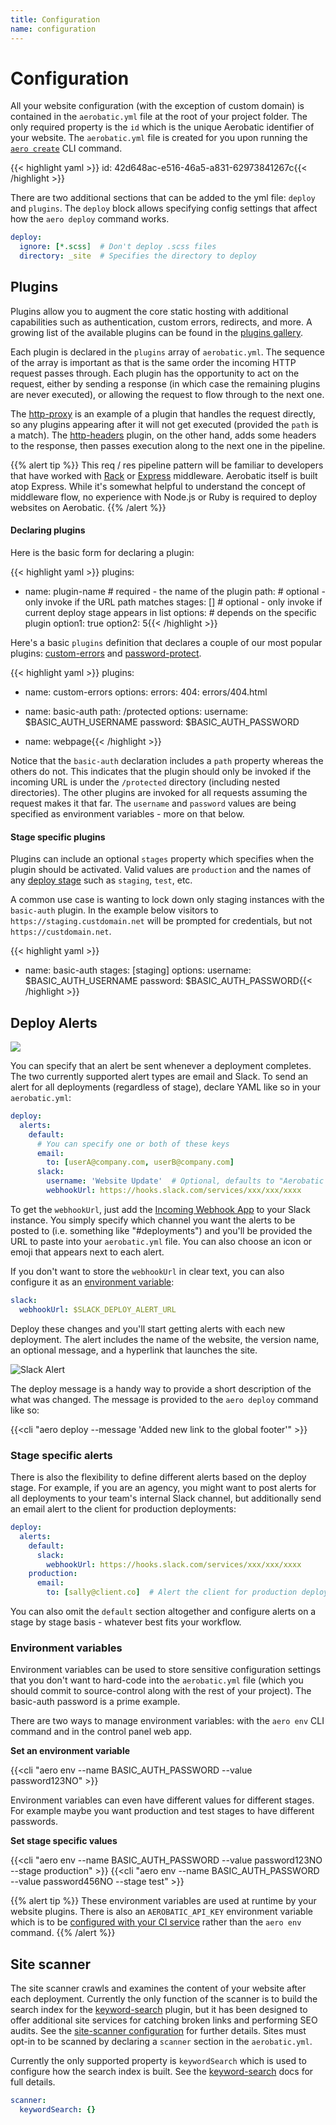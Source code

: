 ```yaml
---
title: Configuration
name: configuration
---
```


# Configuration

All your website configuration (with the exception of custom domain) is contained in the `aerobatic.yml` file at the root of your project folder. The only required property is the `id` which is the unique Aerobatic identifier of your website. The `aerobatic.yml` file is created for you upon running the [`aero create`](/docs/cli#create) CLI command.

{{< highlight yaml >}}
id: 42d648ac-e516-46a5-a831-62973841267c{{< /highlight >}}

There are two additional sections that can be added to the yml file: `deploy` and `plugins`. The `deploy` block allows specifying config settings that affect how the `aero deploy` command works.

```yaml
deploy:
  ignore: [*.scss]  # Don't deploy .scss files
  directory: _site  # Specifies the directory to deploy
```

## Plugins

Plugins allow you to augment the core static hosting with additional capabilities such as authentication, custom errors, redirects, and more. A growing list of the available plugins can be found in the [plugins gallery](/docs/plugins/).

Each plugin is declared in the `plugins` array of `aerobatic.yml`. The sequence of the array is important as that is the same order the incoming HTTP request passes through. Each plugin has the opportunity to act on the request, either by sending a response (in which case the remaining plugins are never executed), or allowing the request to flow through to the next one.

The [http-proxy](/docs/plugins/http-proxy) is an example of a plugin that handles the request directly, so any plugins appearing after it will not get executed (provided the `path` is a match). The [http-headers](/docs/plugins/http-headers) plugin, on the other hand, adds some headers to the response, then passes execution along to the next one in the pipeline.

{{% alert tip %}}
This req / res pipeline pattern will be familiar to developers that have worked with [Rack](http://rack.github.io/) or [Express](http://expressjs.com/en/guide/using-middleware.html) middleware. Aerobatic itself is built atop Express. While it's somewhat helpful to understand the concept of middleware flow, no experience with Node.js or Ruby is required to deploy websites on Aerobatic.
{{% /alert %}}

#### Declaring plugins

Here is the basic form for declaring a plugin:

{{< highlight yaml >}}
plugins:

* name: plugin-name # required - the name of the plugin
  path: # optional - only invoke if the URL path matches
  stages: [] # optional - only invoke if current deploy stage appears in list
  options: # depends on the specific plugin
  option1: true
  option2: 5{{< /highlight >}}

Here's a basic `plugins` definition that declares a couple of our most popular plugins: [custom-errors](/docs/plugins/custom-errors/) and [password-protect](/docs/plugins/password-protect/).

{{< highlight yaml >}}
plugins:

* name: custom-errors
  options:
  errors:
  404: errors/404.html

* name: basic-auth
  path: /protected
  options:
  username: $BASIC_AUTH_USERNAME
  password: $BASIC_AUTH_PASSWORD

* name: webpage{{< /highlight >}}

Notice that the `basic-auth` declaration includes a `path` property whereas the others do not. This indicates that the plugin should only be invoked if the incoming URL is under the `/protected` directory (including nested directories). The other plugins are invoked for all requests assuming the request makes it that far. The `username` and `password` values are being specified as environment variables - more on that below.

#### Stage specific plugins

Plugins can include an optional `stages` property which specifies when the plugin should be activated. Valid values are `production` and the names of any [deploy stage](/docs/overview#deploy-stages) such as `staging`, `test`, etc.

A common use case is wanting to lock down only staging instances with the `basic-auth` plugin. In the example below visitors to `https://staging.custdomain.net` will be prompted for credentials, but not `https://custdomain.net`.

{{< highlight yaml >}}

* name: basic-auth
  stages: [staging]
  options:
  username: $BASIC_AUTH_USERNAME
  password: $BASIC_AUTH_PASSWORD{{< /highlight >}}

## Deploy Alerts

<img src="/img/deploy-alert-types.png" style="display:block; margin: 0 auto"/>

You can specify that an alert be sent whenever a deployment completes. The two currently supported alert types are email and Slack. To send an alert for all deployments (regardless of stage), declare YAML like so in your `aerobatic.yml`:

```yaml
deploy:
  alerts:
    default:
      # You can specify one or both of these keys
      email:
        to: [userA@company.com, userB@company.com]
      slack:
        username: 'Website Update'  # Optional, defaults to "Aerobatic Deploys"
        webhookUrl: https://hooks.slack.com/services/xxx/xxx/xxxx
```

To get the `webhookUrl`, just add the [Incoming Webhook App](https://slack.com/apps/A0F7XDUAZ-incoming-webhooks) to your Slack instance. You simply specify which channel you want the alerts to be posted to (i.e. something like "#deployments") and you'll be provided the URL to paste into your `aerobatic.yml` file. You can also choose an icon or emoji that appears next to each alert.

If you don't want to store the `webhookUrl` in clear text, you can also configure it as an [environment variable](/docs/configuration/#environment-variables):

```yaml
slack:
  webhookUrl: $SLACK_DEPLOY_ALERT_URL
```

Deploy these changes and you'll start getting alerts with each new deployment. The alert includes the name of the website, the version name, an optional message, and a hyperlink that launches the site.

![Slack Alert](/img/slack-deploy-alert.png)

The deploy message is a handy way to provide a short description of the what was changed. The message is provided to the `aero deploy` command like so:

{{<cli "aero deploy --message 'Added new link to the global footer'" >}}

### Stage specific alerts

There is also the flexibility to define different alerts based on the deploy stage. For example, if you are an agency, you might want to post alerts for all deployments to your team's internal Slack channel, but additionally send an email alert to the client for production deployments:

```yaml
deploy:
  alerts:
    default:
      slack:
        webhookUrl: https://hooks.slack.com/services/xxx/xxx/xxxx
    production:
      email:
        to: [sally@client.co]  # Alert the client for production deployments
```

You can also omit the `default` section altogether and configure alerts on a stage by stage basis - whatever best fits your workflow.

### Environment variables

Environment variables can be used to store sensitive configuration settings that you don't want to hard-code into the `aerobatic.yml` file (which you should commit to source-control along with the rest of your project). The basic-auth password is a prime example.

There are two ways to manage environment variables: with the `aero env` CLI command and in the control panel web app.

**Set an environment variable**

{{<cli "aero env --name BASIC_AUTH_PASSWORD --value password123NO" >}}

Environment variables can even have different values for different stages. For example maybe you want production and test stages to have different passwords.

**Set stage specific values**

{{<cli "aero env --name BASIC_AUTH_PASSWORD --value password123NO --stage production" >}}
{{<cli "aero env --name BASIC_AUTH_PASSWORD --value password456NO --stage test" >}}

{{% alert tip %}}
These environment variables are used at runtime by your website plugins. There is also an `AEROBATIC_API_KEY` environment variable which is to be [configured with your CI service](/docs/continuous-deployment#aerobatic-apikey) rather than the `aero env` command.
{{% /alert %}}

## Site scanner

The site scanner crawls and examines the content of your website after each deployment. Currently the only function of the scanner is to build the search index for the [keyword-search](/docs/plugins/keyword-search) plugin, but it has been designed to offer additional site services for catching broken links and performing SEO audits. See the [site-scanner configuration](/docs/configuration/#site-scanner) for further details. Sites must opt-in to be scanned by declaring a `scanner` section in the `aerobatic.yml`.

Currently the only supported property is `keywordSearch` which is used to configure how the search index is built. See the [keyword-search](/docs/plugins/keyword-search/#configuration) docs for full details.

```yaml
scanner:
  keywordSearch: {}
```
